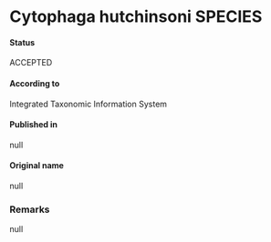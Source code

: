# Cytophaga hutchinsoni SPECIES

#### Status
ACCEPTED

#### According to
Integrated Taxonomic Information System

#### Published in
null

#### Original name
null

### Remarks
null